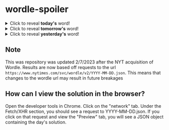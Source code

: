 # wordle-spoiler

<details>
  <summary>Click to reveal <b>today's</b> word!</summary>
  <br>
  <b> fuzzy </b>
</details>

<details>
  <summary>Click to reveal <b>tomorrow's</b> word!</summary>
  <br>
  <b> hover </b>
</details>

<details>
  <summary>Click to reveal <b>yesterday's</b> word!</summary>
  <br>
  <b> lodge </b>
</details>

## Note
This was repository was updated 2/7/2023 after the NYT acquisition of Wordle. Results are now based off requests to the url `https://www.nytimes.com/svc/wordle/v2/YYYY-MM-DD.json`. This means that changes to the wordle url may result in future breakages

## How can I view the solution in the browser?
Open the developer tools in Chrome. Click on the "network" tab. Under the Fetch/XHR section, you should see a request to YYYY-MM-DD.json. If you click on that request and view the "Preview" tab, you will see a JSON object containing the day's solution.